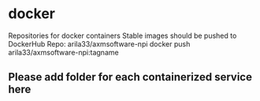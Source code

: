 # docker
Repositories for docker containers
Stable images should be pushed to DockerHub Repo: arila33/axmsoftware-npi
docker push arila33/axmsoftware-npi:tagname
## Please add folder for each containerized service here
